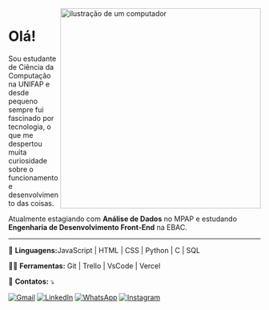 <img src="https://raw.githubusercontent.com/MicaelliMedeiros/micaellimedeiros/master/image/computer-illustration.png" alt="ilustração de um computador" min-width="400px" max-width="400px" width="400px" align="right">

<h1>Olá!</h1>

<p align="left"> 
  Sou estudante de Ciência da Computação na UNIFAP e desde pequeno sempre fui fascinado por tecnologia, o que me despertou muita curiosidade sobre o funcionamento e desenvolvimento das coisas.
</p>
<p>
  Atualmente estagiando com <strong>Análise de Dados</strong> no MPAP e estudando <strong>Engenharia de Desenvolvimento Front-End</strong> na EBAC.
</p>

<hr>

<p align="left">
  👾 <strong>Linguagens:</strong>JavaScript | HTML | CSS | Python | C | SQL

<p align="left">
  👨‍💻 <strong>Ferramentas:</strong> Git | Trello | VsCode | Vercel
</p>

<p align="left">
  💌 <strong>Contatos:</strong> ⤵️
</p>

<p align="left">
  <a href="mailto:tiagojose580@gmail.com" title="Gmail">
  <img src="https://img.shields.io/badge/-Gmail-FF0000?style=flat-square&labelColor=FF0000&logo=gmail&logoColor=white&link=LINK-DO-SEU-GMAIL" alt="Gmail"/></a>
  <a href="https://www.linkedin.com/in/tiagolimacc/" title="LinkedIn">
  <img src="https://img.shields.io/badge/-Linkedin-0e76a8?style=flat-square&logo=Linkedin&logoColor=white&link=LINK-DO-SEU-LINKEDIN" alt="LinkedIn"/></a>
  <a href="https://wa.me/5596981164006" title="WhatsApp">
  <img src="https://img.shields.io/badge/-WhatsApp-25d366?style=flat-square&labelColor=25d366&logo=whatsapp&logoColor=white&link=API-DO-SEU-WHATSAPP" alt="WhatsApp"/></a>
  <a href="https://www.instagram.com/tiagondl/" title="Instagram">
  <img src="https://img.shields.io/badge/-Instagram-DF0174?style=flat-square&labelColor=DF0174&logo=instagram&logoColor=white&link=LINK-DO-SEU-INSTAGRAM" alt="Instagram"/></a>
</p>
